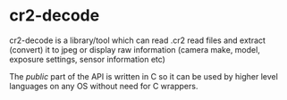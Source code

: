 # cr2-decode

cr2-decode is a library/tool which can read .cr2 read files and extract (convert) it to jpeg or display raw information (camera make, model, exposure settings, sensor information etc)

The *public* part of the API is written in C so it can be used by higher level languages on any OS without need for C wrappers.